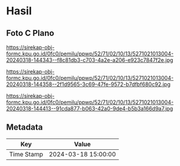 # Hasil

## Foto C Plano

https://sirekap-obj-formc.kpu.go.id/0fc0/pemilu/ppwp/52/71/02/10/13/5271021013004-20240318-144343--f8c81db3-c703-4a2e-a206-e923c7847f2e.jpg

https://sirekap-obj-formc.kpu.go.id/0fc0/pemilu/ppwp/52/71/02/10/13/5271021013004-20240318-144358--2f1d9565-3c69-47fe-9572-b7dfbf680c92.jpg

https://sirekap-obj-formc.kpu.go.id/0fc0/pemilu/ppwp/52/71/02/10/13/5271021013004-20240318-144413--91cda877-b063-42a0-9de4-b5b3a166d9a7.jpg


## Metadata

| Key        | Value               |
| ---------- | ------------------- |
| Time Stamp | 2024-03-18 15:00:00 |



